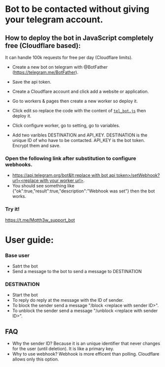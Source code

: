 # Bot to be contacted without giving your telegram account.

## How to deploy the bot in JavaScript completely free (Cloudflare based):
It can handle 100k requests for free per day (Cloudflare limits).

- Create a new bot on telegram with @BotFather (https://telegram.me/BotFather).
- Save the api token.

- Create a Cloudflare account and click add a website or application.
- Go to workers & pages then create a new worker so deploy it.
- Click edit so replace the code with the content of [`tel_bot.js`](./tel_bot.js) then deploy it.
- Click configure worker, go to setting, go to variables.
- Add two varibles DESTINATION and API_KEY. DESTINATION is the unique ID of who have to be contacted. API_KEY is the bot token. Encrypt them and save.

### Open the following link after substitution to configure webhooks.
- [https://api.telegram.org/bot&lt;replace with bot api token&gt;/setWebhook?url=&lt;replace with your worker url&gt;](URL).
- You should see something like {"ok":true,"result":true,"description":"Webhook was set"} then the bot works.

### Try it!
https://t.me/Mqtth3w_support_bot

# User guide:
### Base user
- Satrt the bot
- Send a message to the bot to send a message to DESTINATION
### DESTINATION
- Start the bot
- To reply do reply at the message with the ID of sender. 
- To block the sender send a message "/block &lt;replace with sender ID&gt;".
- To unblock the sender send a message "/unblock &lt;replace with sender ID&gt;".

## FAQ
- Why the sender ID? Because it is an unique identifier that never changes for the user (until deletion). It is like a primary key.
- Why to use webhook? Webhook is more efficent than polling. Cloudflare allows only this option.
